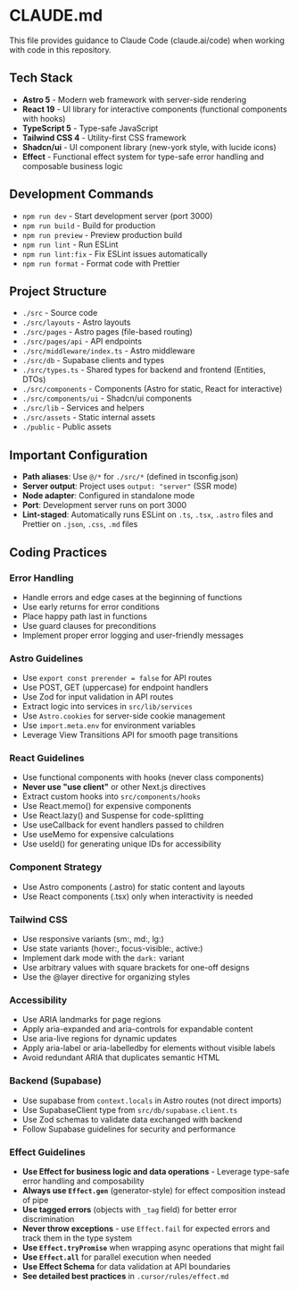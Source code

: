 # CLAUDE.md

This file provides guidance to Claude Code (claude.ai/code) when working with code in this repository.

## Tech Stack

- **Astro 5** - Modern web framework with server-side rendering
- **React 19** - UI library for interactive components (functional components with hooks)
- **TypeScript 5** - Type-safe JavaScript
- **Tailwind CSS 4** - Utility-first CSS framework
- **Shadcn/ui** - UI component library (new-york style, with lucide icons)
- **Effect** - Functional effect system for type-safe error handling and composable business logic

## Development Commands

- `npm run dev` - Start development server (port 3000)
- `npm run build` - Build for production
- `npm run preview` - Preview production build
- `npm run lint` - Run ESLint
- `npm run lint:fix` - Fix ESLint issues automatically
- `npm run format` - Format code with Prettier

## Project Structure

- `./src` - Source code
- `./src/layouts` - Astro layouts
- `./src/pages` - Astro pages (file-based routing)
- `./src/pages/api` - API endpoints
- `./src/middleware/index.ts` - Astro middleware
- `./src/db` - Supabase clients and types
- `./src/types.ts` - Shared types for backend and frontend (Entities, DTOs)
- `./src/components` - Components (Astro for static, React for interactive)
- `./src/components/ui` - Shadcn/ui components
- `./src/lib` - Services and helpers
- `./src/assets` - Static internal assets
- `./public` - Public assets

## Important Configuration

- **Path aliases**: Use `@/*` for `./src/*` (defined in tsconfig.json)
- **Server output**: Project uses `output: "server"` (SSR mode)
- **Node adapter**: Configured in standalone mode
- **Port**: Development server runs on port 3000
- **Lint-staged**: Automatically runs ESLint on `.ts`, `.tsx`, `.astro` files and Prettier on `.json`, `.css`, `.md` files

## Coding Practices

### Error Handling
- Handle errors and edge cases at the beginning of functions
- Use early returns for error conditions
- Place happy path last in functions
- Use guard clauses for preconditions
- Implement proper error logging and user-friendly messages

### Astro Guidelines
- Use `export const prerender = false` for API routes
- Use POST, GET (uppercase) for endpoint handlers
- Use Zod for input validation in API routes
- Extract logic into services in `src/lib/services`
- Use `Astro.cookies` for server-side cookie management
- Use `import.meta.env` for environment variables
- Leverage View Transitions API for smooth page transitions

### React Guidelines
- Use functional components with hooks (never class components)
- **Never use "use client"** or other Next.js directives
- Extract custom hooks into `src/components/hooks`
- Use React.memo() for expensive components
- Use React.lazy() and Suspense for code-splitting
- Use useCallback for event handlers passed to children
- Use useMemo for expensive calculations
- Use useId() for generating unique IDs for accessibility

### Component Strategy
- Use Astro components (.astro) for static content and layouts
- Use React components (.tsx) only when interactivity is needed

### Tailwind CSS
- Use responsive variants (sm:, md:, lg:)
- Use state variants (hover:, focus-visible:, active:)
- Implement dark mode with the `dark:` variant
- Use arbitrary values with square brackets for one-off designs
- Use the @layer directive for organizing styles

### Accessibility
- Use ARIA landmarks for page regions
- Apply aria-expanded and aria-controls for expandable content
- Use aria-live regions for dynamic updates
- Apply aria-label or aria-labelledby for elements without visible labels
- Avoid redundant ARIA that duplicates semantic HTML

### Backend (Supabase)
- Use supabase from `context.locals` in Astro routes (not direct imports)
- Use SupabaseClient type from `src/db/supabase.client.ts`
- Use Zod schemas to validate data exchanged with backend
- Follow Supabase guidelines for security and performance

### Effect Guidelines
- **Use Effect for business logic and data operations** - Leverage type-safe error handling and composability
- **Always use `Effect.gen`** (generator-style) for effect composition instead of pipe
- **Use tagged errors** (objects with `_tag` field) for better error discrimination
- **Never throw exceptions** - use `Effect.fail` for expected errors and track them in the type system
- **Use `Effect.tryPromise`** when wrapping async operations that might fail
- **Use `Effect.all`** for parallel execution when needed
- **Use Effect Schema** for data validation at API boundaries
- **See detailed best practices** in `.cursor/rules/effect.md`
